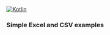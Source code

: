 [![Kotlin](https://img.shields.io/badge/%20language-Kotlin-red.svg)](https://kotlinlang.org/)
### Simple Excel and CSV examples
